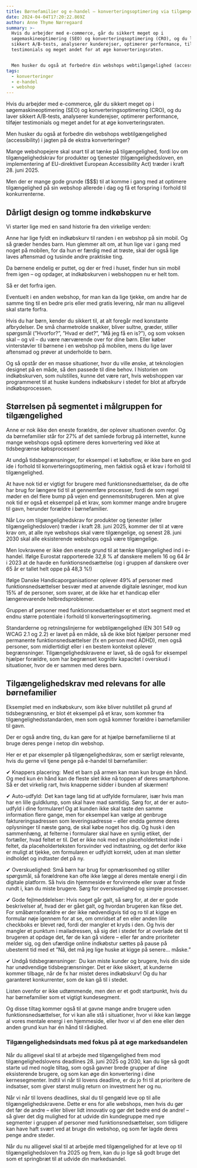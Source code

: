 ```yaml
---
title: Børnefamilier og e-handel – konverteringsoptimering via tilgængelighed
date: 2024-04-04T17:20:22.869Z
author: Anne Thyme Nørregaard
summary: >-
  Hvis du arbejder med e-commerce, går du sikkert meget op i
  søgemaskineoptimering (SEO) og konverteringsoptimering (CRO), og du laver
  sikkert A/B-tests, analyserer kunderejser, optimerer performance, tilføjer
  testimonials og meget andet for at øge konverteringsraten.


  Men husker du også at forbedre din webshops webtilgængelighed (accessibility) i jagten på de ekstra konverteringer?
tags:
  - konverteringer
  - e-handel
  - webshop
---
```

Hvis du arbejder med e-commerce, går du sikkert meget op i søgemaskineoptimering (SEO) og konverteringsoptimering (CRO), og du laver sikkert A/B-tests, analyserer kunderejser, optimerer performance, tilføjer testimonials og meget andet for at øge konverteringsraten.  

Men husker du også at forbedre din webshops webtilgængelighed (accessibility) i jagten på de ekstra konverteringer? 

Mange webshopejere skal snart til at tænke på tilgængelighed, fordi lov om tilgængelighedskrav for produkter og tjenester (tilgængelighedsloven, en implementering af EU-direktivet European Accessibility Act) træder i kraft 28. juni 2025.  

Men der er mange gode grunde ($$$) til at komme i gang med at optimere tilgængelighed på sin webshop allerede i dag og få et forspring i forhold til konkurrenterne. 

## Dårligt design og tomme indkøbskurve 

Vi starter lige med en sand historie fra den virkelige verden: 

Anne har lige fyldt en indkøbskurv til randen i en webshop på sin mobil. Og så græder hendes barn. Hun glemmer alt om, at hun lige var i gang med noget på mobilen, for da hun er færdig med at trøste, skal der også lige laves aftensmad og tusinde andre praktiske ting.  

Da børnene endelig er puttet, og der er fred i huset, finder hun sin mobil frem igen – og opdager, at indkøbskurven i webshoppen nu er helt tom.  

Så er det forfra igen.  

Eventuelt i en anden webshop, for man kan da lige tjekke, om andre har de samme ting til en bedre pris eller med gratis levering, når man nu alligevel skal starte forfra. 

Hvis du har børn, kender du sikkert til, at alt foregår med konstante afbrydelser. De små charmetrolde snakker, bliver sultne, græder, stiller spørgsmål (”Hvorfor?”, ”Hvad er det?”, ”Må jeg få en is?”), og som voksen skal – og vil – du være nærværende over for dine børn. Eller køber vinterstøvler til børnene i en webshop på mobilen, mens du lige laver aftensmad og prøver at underholde to børn. 

Og så opstår der en masse situationer, hvor du ville ønske, at teknologien designet på en måde, så den passede til dine behov. I historien om indkøbskurven, som nulstilles, kunne det være rart, hvis webshoppen var programmeret til at huske kundens indkøbskurv i stedet for blot at afbryde indkøbsprocessen.  

## Størrelsen på segmentet i målgruppen for tilgængelighed 

Anne er nok ikke den eneste forældre, der oplever situationen ovenfor. Og da børnefamilier står for 27% af det samlede forbrug på internettet, kunne mange webshops også optimere deres konvertering ved ikke at tidsbegrænse købsprocessen! 

At undgå tidsbegrænsninger, for eksempel i et købsflow, er ikke bare en god ide i forhold til konverteringsoptimering, men faktisk også et krav i forhold til tilgængelighed.  

At have nok tid er vigtigt for brugere med funktionsnedsættelser, da de ofte har brug for længere tid til at gennemføre processer, fordi de som regel møder en del flere bump på vejen end gennemsnitsbrugeren. Men at give nok tid er også et eksempel på et krav, som kommer mange andre brugere til gavn, herunder forældre i børnefamilier.  

Når Lov om tilgængelighedskrav for produkter og tjenester (eller tilgængelighedsloven) træder i kraft 28. juni 2025, kommer der til at være krav om, at alle nye webshops skal være tilgængelige, og senest 28. juni 2030 skal alle eksisterende webshops også være tilgængelige.  

Men lovkravene er ikke den eneste grund til at tænke tilgængelighed ind i e-handel. Ifølge Eurostat rapporterede 32,8 % af danskere mellem 16 og 64 år i 2023 at de havde en funktionsnedsættelse (og i gruppen af danskere over 65 år er tallet helt oppe på 48,3 %!) 

Ifølge Danske Handicaporganisationer oplever 49% af personer med funktionsnedsættelser besvær med at anvende digitale løsninger, mod kun 15% af de personer, som svarer, at de ikke har et handicap eller længerevarende helbredsproblemer.  

Gruppen af personer med funktionsnedsættelser er et stort segment med et endnu større potentiale i forhold til konverteringsoptimering. 

Standarderne og retningslinjerne for webtilgængelighed (EN 301 549 og WCAG 2.1 og 2.2) er lavet på en måde, så de ikke blot hjælper personer med permanente funktionsnedsættelser (fx en person med ADHD), men også personer, som midlertidigt eller i en bestem kontekst oplever begrænsninger. Tilgængelighedskravene er lavet, så de også for eksempel hjælper forældre, som har begrænset kognitiv kapacitet i overskud i situationer, hvor de er sammen med deres børn.  

## Tilgængelighedskrav med relevans for alle børnefamilier 

Eksemplet med en indkøbskurv, som ikke bliver nulstillet på grund af tidsbegrænsning, er blot ét eksempel på et krav, som kommer fra tilgængelighedsstandarden, men som også kommer forældre i børnefamilier til gavn.  

Der er også andre ting, du kan gøre for at hjælpe børnefamilierne til at bruge deres penge i netop din webshop.  

Her er et par eksempler på tilgængelighedskrav, som er særligt relevante, hvis du gerne vil tjene penge på e-handel til børnefamilier:  

✔ Knappers placering:  
Med et barn på armen kan man kun bruge én hånd. Og med kun én hånd kan de fleste slet ikke nå toppen af deres smartphone. Så er det virkelig rart, hvis knapperne sidder i bunden af skærmen! 

✔ Auto-udfyld:  
Det kan tage lang tid at udfylde formularer, især hvis man har en lille guldklump, som skal have mad samtidig. Sørg for, at der er auto-udfyld i dine formularer! Og at kunden ikke skal taste den samme information flere gange, men for eksempel kan vælge at genbruge faktureringsadressen som leveringsadresse – eller endda gemme deres oplysninger til næste gang, de skal købe noget hos dig. 
Og husk i den sammenhæng, at felterne i formularer skal have en synlig etiket, der fortæller, hvad feltet er til. Det er ikke nok med en placeholdertekst inde i feltet, da placeholderteksten forsvinder ved indtastning, og det derfor ikke er muligt at tjekke, om formularen er udfyldt korrekt, uden at man sletter indholdet og indtaster det på ny. 

✔ Overskuelighed: 
Små børn har brug for opmærksomhed og stiller spørgsmål, så forældrene kan ofte ikke lægge al deres mentale energi i din digitale platform. Så hvis din hjemmeside er forvirrende eller svær at finde rundt i, kan du miste brugere. Sørg for overskuelighed og simple processer. 

✔ Gode fejlmeddelelser: 
Hvis noget går galt, så sørg for, at der er gode beskrivelser af, hvad der er gået galt, og hvordan brugeren kan fikse det. For småbørnsforældre er der ikke nødvendigvis tid og ro til at kigge en formular nøje igennem for at se, om omridset af en eller anden lille checkboks er blevet rød, fordi der mangler et kryds i den. Og hvis der mangler et punktum i mailadressen, så sig det i stedet for at overlade det til brugeren at opdage det, før de kan gå videre – eller før andre prioriteter melder sig, og den ufærdige online indkøbstur sættes på pause på ubestemt tid med et ”Nå, det må jeg lige huske at kigge på senere… måske.” 

✔ Undgå tidsbegrænsninger:  
Du kan miste kunder og brugere, hvis din side har unødvendige tidsbegrænsninger. Det er ikke sikkert, at kunderne kommer tilbage, når de fx har mistet deres indkøbskurv! Og du har garanteret konkurrenter, som de kan gå til i stedet.  

Listen ovenfor er ikke udtømmende, men den er et godt startpunkt, hvis du har børnefamilier som et vigtigt kundesegment.  

Og disse tiltag kommer også til at gavne mange andre brugere uden funktionsnedsættelser, for vi kan alle stå i situationer, hvor vi ikke kan lægge al vores mentale energi i en hjemmeside, eller hvor vi af den ene eller den anden grund kun har én hånd til rådighed. 

### Tilgængelighedsindsats med fokus på at øge markedsandelen 

Når du alligevel skal til at arbejde med tilgængelighed frem mod tilgængelighedslovens deadlines 28. juni 2025 og 2030, kan du lige så godt starte ud med nogle tiltag, som også gavner brede grupper af dine eksisterende brugere, og som kan øge din konvertering i dine kernesegmenter. Indtil vi når til lovens deadline, er du jo fri til at prioritere de indsatser, som giver størst mulig return on investment her og nu. 

Når vi når til lovens deadlines, skal du til gengæld leve op til alle tilgængelighedskravene. Dette er ens for alle webshops, men hvis du gør det før de andre – eller bliver lidt innovativ og gør det bedre end de andre! – så giver det dig mulighed for at udvide din kundegruppe med nye segmenter i gruppen af personer med funktionsnedsættelser, som tidligere kan have haft svært ved at bruge din webshop, og som før lagde deres penge andre steder. 

Når du nu alligevel skal til at arbejde med tilgængelighed for at leve op til tilgængelighedsloven fra 2025 og frem, kan du jo lige så godt bruge det som et springbræt til at udvide din markedsandel.